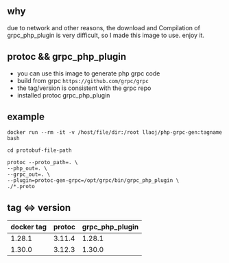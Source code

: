 ## why

due to network and other reasons, the download and Compilation of grpc_php_plugin is very difficult, so I made this image to use. enjoy it.

## protoc && grpc_php_plugin

- you can use this image to generate php grpc code
- build from grpc `https://github.com/grpc/grpc`
- the tag/version is consistent with the grpc repo
- installed protoc grpc_php_plugin

## example

```
docker run --rm -it -v /host/file/dir:/root llaoj/php-grpc-gen:tagname bash

cd protobuf-file-path

protoc --proto_path=. \
--php_out=. \
--grpc_out=. \
--plugin=protoc-gen-grpc=/opt/grpc/bin/grpc_php_plugin \
./*.proto

```

## tag <=> version

|docker tag|protoc|grpc_php_plugin|
|-|-|-|
|1.28.1|3.11.4|1.28.1|
|1.30.0|3.12.3|1.30.0|